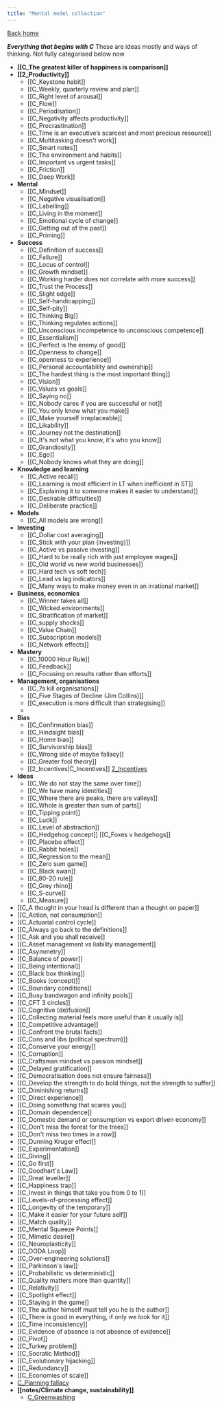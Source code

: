 ```yaml
---
title: "Mental model collection"
---
```

[Back home](_index.md)

***Everything that begins with C***
These are ideas mostly and ways of thinking. Not fully categorised below now 
- **[[C_The greatest killer of happiness is comparison]]**
- **[[2_Productivity]]**
	- [[C_Keystone habit]]
	- [[C_Weekly, quarterly review and plan]]
	- [[C_Right level of arousal]]
	- [[C_Flow]]
	- [[C_Periodisation]]
	- [[C_Negativity affects productivity]]
	- [[C_Procrastination]]
	- [[C_Time is an executive’s scarcest and most precious resource]]
	- [[C_Multitasking doesn't work]]
	- [[C_Smart notes]]
	- [[C_The environment and habits]]
	- [[C_Important vs urgent tasks]]
	- [[C_Friction]]
	- [[C_Deep Work]]
- **Mental**
	- [[C_Mindset]]
	- [[C_Negative visualisation]]
	- [[C_Labelling]]
	- [[C_Living in the moment]]
	- [[C_Emotional cycle of change]]
	- [[C_Getting out of the past]]
	- [[C_Priming]]
- **Success**
	- [[C_Definition of success]]
	- [[C_Failure]]
	- [[C_Locus of control]]
	- [[C_Growth mindset]]
	- [[C_Working harder does not correlate with more success]]
	- [[C_Trust the Process]]
	- [[C_Slight edge]] 
	- [[C_Self-handicapping]]
	- [[C_Self-pity]]
	- [[C_Thinking Big]]
	- [[C_Thinking regulates actions]]
	- [[C_Unconscious incompetence to unconscious competence]]
	- [[C_Essentialism]]
	- [[C_Perfect is the enemy of good]]
	- [[C_Openness to change]]
	- [[C_openness to experience]]
	- [[C_Personal accountability and ownership]]
	- [[C_The hardest thing is the most important thing]]
	- [[C_Vision]]
	- [[C_Values vs goals]]
	- [[C_Saying no]]
	- [[C_Nobody cares if you are successful or not]]
	- [[C_You only know what you make]]
	- [[C_Make yourself irreplaceable]]
	- [[C_Likability]]
	- [[C_Journey not the destination]]
	- [[C_It's not what you know, it's who you know]]
	- [[C_Grandiosity]]
	- [[C_Ego]]
	- [[C_Nobody knows what they are doing]]
- **Knowledge and learning**
	- [[C_Active recall]]
	- [[C_Learning is most efficient in LT when inefficient in ST]]
	- [[C_Explaining it to someone makes it easier to understand]]
	- [[C_Desirable difficulties]]
	- [[C_Deliberate practice]]
- **Models**
	- [[C_All models are wrong]]
- **Investing**
	- [[C_Dollar cost averaging]]
	- [[C_Stick with your plan (investing)]]
	- [[C_Active vs passive investing]]
	- [[C_Hard to be really rich with just employee wages]]
	- [[C_Old world vs new world businesses]]
	- [[C_Hard tech vs soft tech]]
	- [[C_Lead vs lag indicators]]
	- [[C_Many ways to make money even in an irrational market]]
- **Business, economics**
	- [[C_Winner takes all]]
	- [[C_Wicked environments]]
	- [[C_Stratification of market]]
	- [[C_supply shocks]]
	- [[C_Value Chain]]
	- [[C_Subscription models]]
	- [[C_Network effects]]
- **Mastery**
	- [[C_10000 Hour Rule]]
	- [[C_Feedback]]
	- [[C_Focusing on results rather than efforts]]
- **Management, organisations**
	- [[C_7s kill organisations]]
	- [[C_Five Stages of Decline (Jim Collins)]]
	- [[C_execution is more difficult than strategising]]
	- 
- **Bias**
	- [[C_Confirmation bias]]
	- [[C_Hindsight bias]]
	- [[C_Home bias]]
	- [[C_Survivorship bias]]
	- [[C_Wrong side of maybe fallacy]]
	- [[C_Greater fool theory]]
	- [[2_Incentives|C_Incentives]] [2_Incentives](notes/2_Incentives.md)
- **Ideas**
	- [[C_We do not stay the same over time]]
	- [[C_We have many identities]]
	- [[C_Where there are peaks, there are valleys]]
	- [[C_Whole is greater than sum of parts]]
	- [[C_Tipping point]]
	- [[C_Luck]]
	- [[C_Level of abstraction]]
	- [[C_Hedgehog concept]]  [[C_Foxes v hedgehogs]]
	- [[C_Placebo effect]]
	- [[C_Rabbit holes]]
	- [[C_Regression to the mean]]
	- [[C_Zero sum game]]
	- [[C_Black swan]]
	- [[C_80-20 rule]]
	- [[C_Grey rhino]]
	- [[C_S-curve]]
	- [[C_Measure]]
- [[C_A thought in your head is different than a thought on paper]]
- [[C_Action, not consumption]]
- [[C_Actuarial control cycle]] 
- [[C_Always go back to the definitions]]
- [[C_Ask and you shall receive]]
- [[C_Asset management vs liability management]]
- [[C_Asymmetry]]
- [[C_Balance of power]]
- [[C_Being intentional]]
- [[C_Black box thinking]]
- [[C_Books (concept)]]
- [[C_Boundary conditions]]
- [[C_Busy bandwagon and infinity pools]]
- [[C_CFT 3 circles]]
- [[C_Cognitive (de)fusion]]
- [[C_Collecting material feels more useful than it usually is]]
- [[C_Competitive advantage]]
- [[C_Confront the brutal facts]]
- [[C_Cons and libs (political spectrum)]]
- [[C_Conserve your energy]]
- [[C_Corruption]]
- [[C_Craftsman mindset vs passion mindset]]
- [[C_Delayed gratification]]
- [[C_Democratisation does not ensure fairness]]
- [[C_Develop the strength to do bold things, not the strength to suffer]]
- [[C_Diminishing returns]]
- [[C_Direct experience]]
- [[C_Doing something that scares you]]
- [[C_Domain dependence]]
- [[C_Domestic demand or consumption vs export driven economy]]
- [[C_Don't miss the forest for the trees]]
- [[C_Don't miss two times in a row]]
- [[C_Dunning Kruger effect]]
- [[C_Experimentation]]
- [[C_Giving]]
- [[C_Go first]]
- [[C_Goodhart's Law]]
- [[C_Great leveller]]
- [[C_Happiness trap]]
- [[C_Invest in things that take you from 0 to 1]]
- [[C_Levels-of-processing effect]]
- [[C_Longevity of the temporary]]
- [[C_Make it easier for your future self]]
- [[C_Match quality]]
- [[C_Mental Squeeze Points]]
- [[C_Mimetic desire]]
- [[C_Neuroplasticity]]
- [[C_OODA Loop]]
- [[C_Over-engineering solutions]]
- [[C_Parkinson's law]]
- [[C_Probabilistic vs deterministic]]
- [[C_Quality matters more than quantity]]
- [[C_Relativity]]
- [[C_Spotlight effect]]
- [[C_Staying in the game]]
- [[C_The author himself must tell you he is the author]]
- [[C_There is good in everything, if only we look for it]]
- [[C_Time inconsistency]]
- [[C_Evidence of absence is not absence of evidence]]
- [[C_Pivot]]
- [[C_Turkey problem]]
- [[C_Socratic Method]]
- [[C_Evolutionary hijacking]]
- [[C_Redundancy]]
- [[C_Economies of scale]]
- [C_Planning fallacy](notes/C_Planning%20fallacy.md)
- **[[notes/Climate change, sustainability]]**
	- [C_Greenwashing](notes/C_Greenwashing.md)